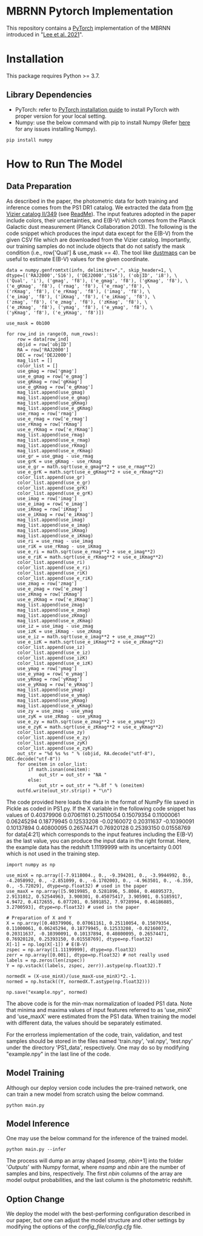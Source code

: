 # MBRNN Pytorch Implementation
This repository contains a [PyTorch](https://pytorch.org/) implementation of the MBRNN introduced in "[Lee et al. 2021]()".

# Installation
This package requires Python >= 3.7.

## Library Dependencies 
- PyTorch: refer to [PyTorch installation guide](https://pytorch.org/get-started/locally/) to install PyTorch with proper version for your local setting.
- Numpy: use the below command with pip to install Numpy (Refer [here](https://github.com/numpy/numpy) for any issues installing Numpy).
```
pip install numpy
```

# How to Run The Model

## Data Preparation
As described in the paper, the photometric data for both training and inference comes from the PS1 DR1 catalog. We extracted the data from [the Vizier 
catalog II/349](https://vizier.u-strasbg.fr/viz-bin/VizieR?-source=II/349) (see [ReadMe](https://cdsarc.unistra.fr/viz-bin/ReadMe/II/349?format=html&tex=true)). The input features adopted in the paper include colors, their uncertainties, and E(B-V) which comes from the Planck Galactic dust measurement (Planck Collaboration 2013). The following is the code snippet which produces the input data except for the E(B-V) from the given CSV file which are downloaded from the Vizier catalog. Importantly, our training samples do not include objects that do not satisfy the mask condition (i.e., row['Qual'] & use_mask == 4). The tool like [dustmaps](https://dustmaps.readthedocs.io/en/latest/modules.html#module-dustmaps.planck) can be useful to estimate E(B-V) values for the given coordinate.
```
data = numpy.genfromtxt(infn, delimiter=",", skip_header=1, \
dtype=[('RAJ2000','S16'), ('DEJ2000','S16'), ('objID', 'i8'), \
('Qual', 'i'), ('gmag', 'f8'), ('e_gmag', 'f8'), ('gKmag', 'f8'), \
('e_gKmag', 'f8'), ('rmag', 'f8'), ('e_rmag','f8'), \
('rKmag', 'f8'), ('e_rKmag', 'f8'), ('imag', 'f8'), \
('e_imag', 'f8'), ('iKmag', 'f8'), ('e_iKmag', 'f8'), \
('zmag', 'f8'), ('e_zmag', 'f8'), ('zKmag', 'f8'), \
('e_zKmag', 'f8'), ('ymag', 'f8'), ('e_ymag', 'f8'), \
('yKmag', 'f8'), ('e_yKmag', 'f8')])

use_mask = 0b100

for row_ind in range(0, num_rows):
    row = data[row_ind]
    objid = row['objID']
    RA = row['RAJ2000']
    DEC = row['DEJ2000']
    mag_list = []
    color_list = []
    use_gmag = row['gmag']
    use_e_gmag = row['e_gmag']
    use_gKmag = row['gKmag']
    use_e_gKmag = row['e_gKmag']
    mag_list.append(use_gmag)
    mag_list.append(use_e_gmag)
    mag_list.append(use_gKmag)
    mag_list.append(use_e_gKmag)
    use_rmag = row['rmag']
    use_e_rmag = row['e_rmag']
    use_rKmag = row['rKmag']
    use_e_rKmag = row['e_rKmag']
    mag_list.append(use_rmag)
    mag_list.append(use_e_rmag)
    mag_list.append(use_rKmag)
    mag_list.append(use_e_rKmag)
    use_gr = use_gmag - use_rmag
    use_grK = use_gKmag - use_rKmag
    use_e_gr = math.sqrt(use_e_gmag**2 + use_e_rmag**2)
    use_e_grK = math.sqrt(use_e_gKmag**2 + use_e_rKmag**2)
    color_list.append(use_gr)
    color_list.append(use_e_gr)
    color_list.append(use_grK)
    color_list.append(use_e_grK)
    use_imag = row['imag']
    use_e_imag = row['e_imag']
    use_iKmag = row['iKmag']
    use_e_iKmag = row['e_iKmag']
    mag_list.append(use_imag)
    mag_list.append(use_e_imag)
    mag_list.append(use_iKmag)
    mag_list.append(use_e_iKmag)
    use_ri = use_rmag - use_imag
    use_riK = use_rKmag - use_iKmag
    use_e_ri = math.sqrt(use_e_rmag**2 + use_e_imag**2)
    use_e_riK = math.sqrt(use_e_rKmag**2 + use_e_iKmag**2)
    color_list.append(use_ri)
    color_list.append(use_e_ri)
    color_list.append(use_riK)
    color_list.append(use_e_riK)
    use_zmag = row['zmag']
    use_e_zmag = row['e_zmag']
    use_zKmag = row['zKmag']
    use_e_zKmag = row['e_zKmag']
    mag_list.append(use_zmag)
    mag_list.append(use_e_zmag)
    mag_list.append(use_zKmag)
    mag_list.append(use_e_zKmag)
    use_iz = use_imag - use_zmag
    use_izK = use_iKmag - use_zKmag
    use_e_iz = math.sqrt(use_e_imag**2 + use_e_zmag**2)
    use_e_izK = math.sqrt(use_e_iKmag**2 + use_e_zKmag**2)
    color_list.append(use_iz)
    color_list.append(use_e_iz)
    color_list.append(use_izK)
    color_list.append(use_e_izK)
    use_ymag = row['ymag']
    use_e_ymag = row['e_ymag']
    use_yKmag = row['yKmag']
    use_e_yKmag = row['e_yKmag']
    mag_list.append(use_ymag)
    mag_list.append(use_e_ymag)
    mag_list.append(use_yKmag)
    mag_list.append(use_e_yKmag)
    use_zy = use_zmag - use_ymag
    use_zyK = use_zKmag - use_yKmag
    use_e_zy = math.sqrt(use_e_zmag**2 + use_e_ymag**2)
    use_e_zyK = math.sqrt(use_e_zKmag**2 + use_e_yKmag**2)
    color_list.append(use_zy)
    color_list.append(use_e_zy)
    color_list.append(use_zyK)
    color_list.append(use_e_zyK)
    out_str = "%d %s %s " % (objid, RA.decode("utf-8"), DEC.decode("utf-8"))
    for oneitem in color_list:
        if math.isnan(oneitem):
            out_str = out_str + "NA "
        else:
            out_str = out_str + "%.8f " % (oneitem)
    outfd.write(out_str.strip() + "\n")
```
The code provided here loads the data in the format of NumPy file saved in Pickle as coded in PS1.py. If the X variable in the following 
code snippet has values of 0.40379906 0.07061161 0.25110054 0.15079354 0.11000061 0.06245294 0.18779945 0.12533208 -0.02160072 0.20311637 -0.10390091 0.10137894 0.40800095 0.26574471 0.76920128 0.25393150 0.01558769 for data[4:21] which corresponds to the input features including the E(B-V) as the last value, you can produce the input data in the right format. Here, the example data has the redshift 1.11199999 with its uncertainty 0.001 which is not 
used in the training step.
```
import numpy as np

use_minX = np.array([-7.9118004., 0., -9.394201, 0., -3.9944992, 0., -4.2058992, 0., -2.851099, 0., -6.1702003, 0., -4.963501, 0., -6.359, 0., -5.72029], dtype=np.float32) # used in the paper
use_maxX = np.array([5.9019985, 0.5281896, 5.8084, 0.46895373, 2.9131012, 0.52544963, 3.900301, 0.45075417, 3.905901, 0.5185917, 4.9472, 0.4172655, 6.077201, 0.5891852, 7.9728994, 0.46186885, 3.2700593], dtype=np.float32) # used in the paper

# Preparation of X and Y
X = np.array([0.40379906, 0.07061161, 0.25110054, 0.15079354, 0.11000061, 0.06245294, 0.18779945, 0.12533208, -0.02160072, 0.20311637, -0.10390091, 0.10137894, 0.40800095, 0.26574471, 0.76920128, 0.25393150, 0.01558769], dtype=np.float32)
X[-1] = np.log(X[-1]) # E(B-V)
zspec = np.array([1.11199999], dtype=np.float32)
zerr = np.array([0.001], dtype=np.float32) # not really used
labels = np.zeros(len(zspec))
Y = np.vstack((labels, zspec, zerr)).astype(np.float32).T

normedX = (X-use_minX)/(use_maxX-use_minX)*2.-1.
normed = np.hstack((Y, normedX.T.astype(np.float32)))

np.save("example.npy", normed)
```

The above code is for the min-max normalization of loaded PS1 data. Note that minima and maxima values of input features referred to as 'use_minX' and 'use_maxX' were estimated from the PS1 data. When training the model with different data, the values should be separately estimated. 

For the errorless implementation of the code, train, validation, and test samples should be stored in the files named 'train.npy', 'val.npy', 'test.npy' under the directory 'PS1_data', respectively. One may do so by modifying "example.npy" in the last line of the code.

## Model Training
Although our deploy version code includes the pre-trained network, one can train a new model from scratch using the below command.
```
python main.py
```

## Model Inference
One may use the below command for the inference of the trained model.

```
python main.py --infer
```

The process will dump an array shaped [*nsamp*, *nbin*+1] into the folder '*Outputs*' with Numpy format, where *nsamp* and *nbin* are the number of samples and bins, respectively. The first *nbin* columns of the array are model output probabilities, and the last column is the photometric redshift.

## Option Change
We deploy the model with the best-performing configuration described in our paper, but one can adjust the model structure and other settings by modifying the options of the *config_file/config.cfg* file.

